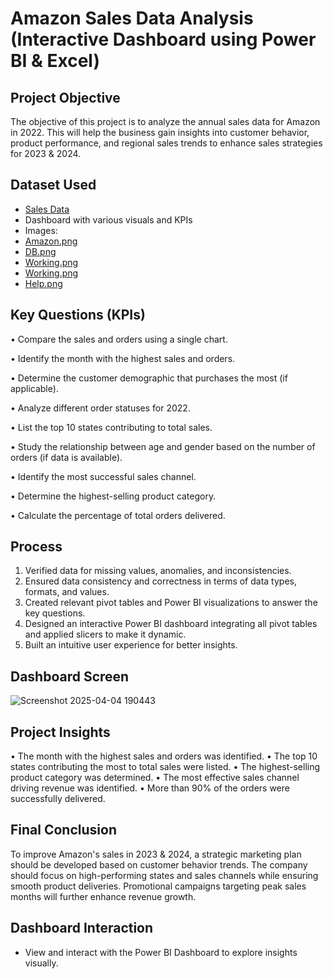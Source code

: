 # Amazon Sales Data Analysis (Interactive Dashboard using Power BI & Excel)
## Project Objective
The objective of this project is to analyze the annual sales data for Amazon in 2022. This will help the business gain insights into customer behavior, product performance, and regional sales trends to enhance sales strategies for 2023 & 2024.

## Dataset Used
- <a href = "https://github.com/Poonam-Atakare/Amazon-Sales-Data-Analysis-Dashboard/blob/main/Sales%20Data.xlsx">Sales Data </a>
-	Dashboard with various visuals and KPIs
-	Images: 
- <a href = "https://github.com/Poonam-Atakare/Amazon-Sales-Data-Analysis-Dashboard/blob/main/1.%20Amazon.png">Amazon.png</a>
- <a href ="https://github.com/Poonam-Atakare/Amazon-Sales-Data-Analysis-Dashboard/blob/main/2.%20DB.png">DB.png</a>
- <a href ="https://github.com/Poonam-Atakare/Amazon-Sales-Data-Analysis-Dashboard/blob/main/3.%20Working.png"> Working.png</a>
- <a href ="https://github.com/Poonam-Atakare/Amazon-Sales-Data-Analysis-Dashboard/blob/main/4.%20Working.png"> Working.png</a>
- <a href ="https://github.com/Poonam-Atakare/Amazon-Sales-Data-Analysis-Dashboard/blob/main/5.%20Help.png" >Help.png</a>

## Key Questions (KPIs)
•	Compare the sales and orders using a single chart.

•	Identify the month with the highest sales and orders.

•	Determine the customer demographic that purchases the most (if applicable).

•	Analyze different order statuses for 2022.

•	List the top 10 states contributing to total sales.

•	Study the relationship between age and gender based on the number of orders (if data is available).

•	Identify the most successful sales channel.

•	Determine the highest-selling product category.

•	Calculate the percentage of total orders delivered.


## Process
1.	Verified data for missing values, anomalies, and inconsistencies.
2.	Ensured data consistency and correctness in terms of data types, formats, and values.
3.	Created relevant pivot tables and Power BI visualizations to answer the key questions.
4.	Designed an interactive Power BI dashboard integrating all pivot tables and applied slicers to make it dynamic.
5.	Built an intuitive user experience for better insights.

## Dashboard Screen

![Screenshot 2025-04-04 190443](https://github.com/user-attachments/assets/bd2cf135-cce1-4f7c-b355-27a328f05560)

## Project Insights
•	The month with the highest sales and orders was identified.
•	The top 10 states contributing the most to total sales were listed.
•	The highest-selling product category was determined.
•	The most effective sales channel driving revenue was identified.
•	More than 90% of the orders were successfully delivered.

## Final Conclusion
To improve Amazon's sales in 2023 & 2024, a strategic marketing plan should be developed based on customer behavior trends. The company should focus on high-performing states and sales channels while ensuring smooth product deliveries. Promotional campaigns targeting peak sales months will further enhance revenue growth.

## Dashboard Interaction
- View and interact with the Power BI Dashboard to explore insights visually.





